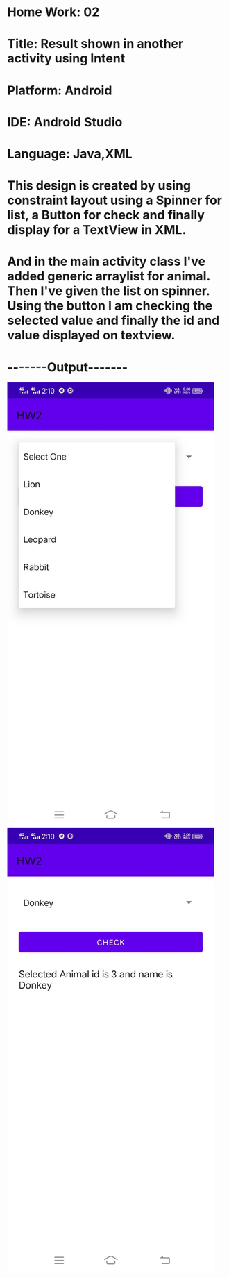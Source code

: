 # Home Work: 02
# Title: Result shown in another activity using Intent
# Platform: Android
# IDE: Android Studio
# Language: Java,XML
# This design is created by using constraint layout using a Spinner for list, a Button for check and finally display for a TextView in XML.
# And in the main activity class I've added generic arraylist for animal. Then I've given the list on spinner. Using the button I am checking the selected value and finally the id and value displayed on textview. 

# -------Output-------
![alt text](https://github.com/bijoy-cwl/hw2/blob/main/screenshots/1.jpg)
![alt text](https://github.com/bijoy-cwl/hw2/blob/main/screenshots/2.jpg)